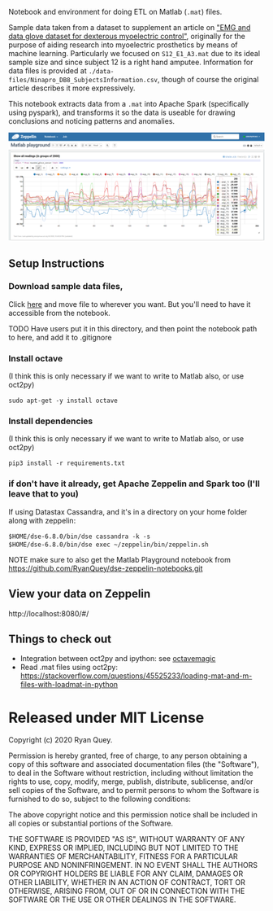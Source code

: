 Notebook and environment for doing ETL on Matlab (`.mat`) files. 

Sample data taken from a dataset to supplement an article on ["EMG and data glove dataset for dexterous myoelectric control"](https://data.ncl.ac.uk/articles/EMG_and_data_glove_dataset_for_dexterous_myoelectric_control/9577598/1), originally for the purpose of aiding research into myoelectric prosthetics by means of machine learning. Particularly we focused on `S12_E1_A3.mat` due to its ideal sample size and since subject 12 is a right hand amputee. Information for data files is provided at `./data-files/Ninapro_DB8_SubjectsInformation.csv`, though of course the original article describes it more expressively.

This notebook extracts data from a `.mat` into Apache Spark (specifically using pyspark), and transforms it so the data is useable for drawing conclusions and noticing patterns and anomalies.

![image](https://github.com/RyanQuey/matlab-to-python-playground/raw/master/screenshots/zeppelin-notebook-matlab-demo.png)


## Setup Instructions
### Download sample data files, 
Click [here](https://data.ncl.ac.uk/ndownloader/files/17218115) and move file to wherever you want. But you'll need to have it accessible from the notebook. 

TODO Have users put it in this directory, and then point the notebook path to here, and add it to .gitignore

### Install octave
(I think this is only necessary if we want to write to Matlab also, or use oct2py)

```
sudo apt-get -y install octave
```

### Install dependencies
(I think this is only necessary if we want to write to Matlab also, or use oct2py)
```
pip3 install -r requirements.txt
```

### if don't have it already, get Apache Zeppelin and Spark too (I'll leave that to you)
If using Datastax Cassandra, and it's in a directory on your home folder along with zeppelin: 
```
$HOME/dse-6.8.0/bin/dse cassandra -k -s
$HOME/dse-6.8.0/bin/dse exec ~/zeppelin/bin/zeppelin.sh
```

NOTE make sure to also get the Matlab Playground notebook from https://github.com/RyanQuey/dse-zeppelin-notebooks.git

## View your data on Zeppelin

http://localhost:8080/#/

## Things to check out
- Integration between oct2py and ipython: see [octavemagic](https://nbviewer.jupyter.org/github/blink1073/oct2py/blob/master/example/octavemagic_extension.ipynb?create=1)
- Read .mat files using oct2py: https://stackoverflow.com/questions/45525233/loading-mat-and-m-files-with-loadmat-in-python

# Released under MIT License

Copyright (c) 2020 Ryan Quey.

Permission is hereby granted, free of charge, to any person obtaining a copy of this software and associated documentation files (the "Software"), to deal in the Software without restriction, including without limitation the rights to use, copy, modify, merge, publish, distribute, sublicense, and/or sell copies of the Software, and to permit persons to whom the Software is furnished to do so, subject to the following conditions:

The above copyright notice and this permission notice shall be included in all copies or substantial portions of the Software.

THE SOFTWARE IS PROVIDED "AS IS", WITHOUT WARRANTY OF ANY KIND, EXPRESS OR IMPLIED, INCLUDING BUT NOT LIMITED TO THE WARRANTIES OF MERCHANTABILITY, FITNESS FOR A PARTICULAR PURPOSE AND NONINFRINGEMENT. IN NO EVENT SHALL THE AUTHORS OR COPYRIGHT HOLDERS BE LIABLE FOR ANY CLAIM, DAMAGES OR OTHER LIABILITY, WHETHER IN AN ACTION OF CONTRACT, TORT OR OTHERWISE, ARISING FROM, OUT OF OR IN CONNECTION WITH THE SOFTWARE OR THE USE OR OTHER DEALINGS IN THE SOFTWARE.
